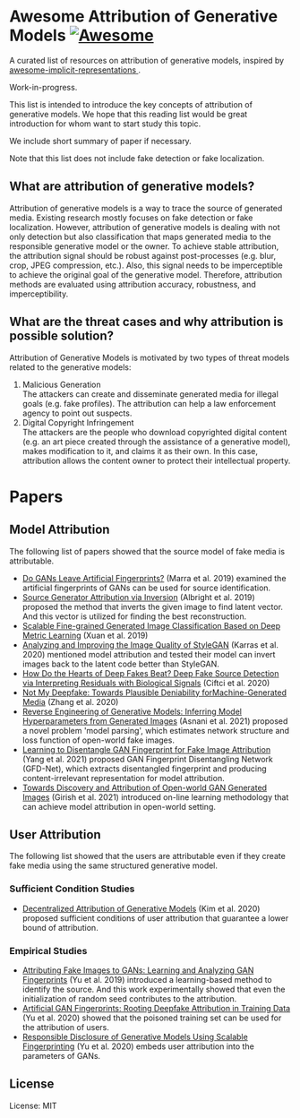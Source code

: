 # Awesome Attribution of Generative Models [![Awesome](https://cdn.rawgit.com/sindresorhus/awesome/d7305f38d29fed78fa85652e3a63e154dd8e8829/media/badge.svg)](https://github.com/sindresorhus/awesome)
A curated list of resources on attribution of generative models, inspired by [
awesome-implicit-representations ](https://github.com/vsitzmann/awesome-implicit-representations).

Work-in-progress.

This list is intended to introduce the key concepts of attribution of generative models.
We hope that this reading list would be great introduction for whom want to start study this topic. 

We include short summary of paper if necessary.

Note that this list does not include fake detection or fake localization.

## What are attribution of generative models?
Attribution of generative models is a way to trace the source of generated media. 
Existing research mostly focuses on fake detection or fake localization. 
However, attribution of generative models is dealing with not only detection but also classification that maps generated media to the responsible generative model or the owner. 
To achieve stable attribution, the attribution signal should be robust against post-processes (e.g. blur, crop, JPEG compression, etc.). 
Also, this signal needs to be imperceptible to achieve the original goal of the generative model. 
Therefore, attribution methods are evaluated using attribution accuracy, robustness, and imperceptibility.


## What are the threat cases and why attribution is possible solution?
Attribution of Generative Models is motivated by two types of threat models related to the generative models:
1. Malicious Generation <br />
The attackers can create and disseminate generated media for illegal goals (e.g. fake profiles). 
The attribution can help a law enforcement agency to point out suspects.
2. Digital Copyright Infringement <br />
The attackers are the people who download copyrighted digital content (e.g. an art piece created through the assistance of a generative model), makes modification to it, and claims it as their own.
In this case, attribution allows the content owner to protect their intellectual property. 


# Papers
## Model Attribution
The following list of papers showed that the source model of fake media is attributable.
* [Do GANs Leave Artificial Fingerprints?](https://ieeexplore.ieee.org/abstract/document/8695364?casa_token=yTB5X886HvQAAAAA:nIAEKBNZrL07aqIRb6Dml0BHbS-NBSAKiLpn8xzk2YURs0kA2VwE_DkyaadMXRYJkfgssEus) (Marra et al. 2019) examined the artificial fingerprints of GANs can be used for source identification.
* [Source Generator Attribution via Inversion](https://openaccess.thecvf.com/content_CVPRW_2019/papers/Media%20Forensics/Albright_Source_Generator_Attribution_via_Inversion_CVPRW_2019_paper.pdf) (Albright et al. 2019) proposed the method that inverts the given image to find latent vector. 
And this vector is utilized for finding the best reconstruction.
* [Scalable Fine-grained Generated Image Classification Based on Deep Metric Learning](https://arxiv.org/abs/1912.11082) (Xuan et al. 2019)
* [Analyzing and Improving the Image Quality of StyleGAN](https://openaccess.thecvf.com/content_CVPR_2020/papers/Karras_Analyzing_and_Improving_the_Image_Quality_of_StyleGAN_CVPR_2020_paper.pdf) (Karras et al. 2020) mentioned model attribution and tested their model can invert images back to the latent code better than StyleGAN.
* [How Do the Hearts of Deep Fakes Beat? Deep Fake Source Detection via Interpreting Residuals with Biological Signals](https://arxiv.org/abs/2008.11363) (Ciftci et al. 2020)
* [Not My Deepfake: Towards Plausible Deniability forMachine-Generated Media](https://arxiv.org/abs/2008.09194) (Zhang et al. 2020)
* [Reverse Engineering of Generative Models: Inferring Model Hyperparameters from Generated Images](https://arxiv.org/abs/2106.07873) (Asnani et al. 2021) proposed a novel problem 'model parsing', which estimates network structure and loss function of open-world fake images. 
* [Learning to Disentangle GAN Fingerprint for Fake Image Attribution](https://arxiv.org/abs/2106.08749) (Yang et al. 2021) proposed GAN Fingerprint Disentangling Network (GFD-Net), which extracts disentangled fingerprint and producing content-irrelevant representation for model attribution.
* [Towards Discovery and Attribution of Open-world GAN Generated Images](https://arxiv.org/abs/2105.04580) (Girish et al. 2021) introduced on-line learning methodology that can achieve model attribution in open-world setting.
## User Attribution 
The following list showed that the users are attributable even if they create fake media using the same structured generative model.
### Sufficient Condition Studies
* [Decentralized Attribution of Generative Models](https://arxiv.org/abs/2010.13974) (Kim et al. 2020) proposed sufficient conditions of user attribution that guarantee a lower bound of attribution.

### Empirical Studies
* [Attributing Fake Images to GANs: Learning and Analyzing GAN Fingerprints](https://openaccess.thecvf.com/content_ICCV_2019/html/Yu_Attributing_Fake_Images_to_GANs_Learning_and_Analyzing_GAN_Fingerprints_ICCV_2019_paper.html) (Yu et al. 2019) introduced a learning-based method to identify the source.
And this work experimentally showed that even the initialization of random seed contributes to the attribution.
* [Artificial GAN Fingerprints: Rooting Deepfake Attribution in Training Data](https://arxiv.org/abs/2007.08457) (Yu et al. 2020) showed that the poisoned training set can be used for the attribution of users.
* [Responsible Disclosure of Generative Models Using Scalable Fingerprinting](https://arxiv.org/abs/2012.08726) (Yu et al. 2020) embeds user attribution into the parameters of GANs. 



## License
License: MIT

